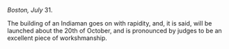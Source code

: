 *Boston, July*  31.The building of an Indiaman goes on with rapidity, and, it is said, will be launched about the 20th of October, and is pronounced by judges to be an excellent piece of workshmanship.